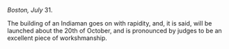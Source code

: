 *Boston, July*  31.The building of an Indiaman goes on with rapidity, and, it is said, will be launched about the 20th of October, and is pronounced by judges to be an excellent piece of workshmanship.